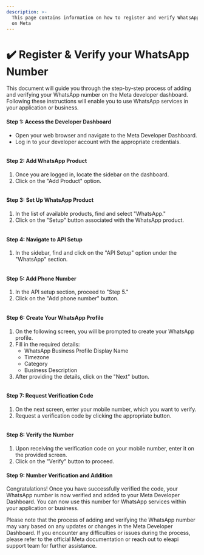 ```yaml
---
description: >-
  This page contains information on how to register and verify WhatsApp number
  on Meta
---
```


# ✔️ Register & Verify your WhatsApp Number

This document will guide you through the step-by-step process of adding and verifying your WhatsApp number on the Meta developer dashboard. Following these instructions will enable you to use WhatsApp services in your application or business.

#### **Step 1:** Access the Developer Dashboard

* Open your web browser and navigate to the Meta Developer Dashboard.
* Log in to your developer account with the appropriate credentials.

<figure><img src="../../../../../.gitbook/assets/1 – 10.png" alt=""><figcaption></figcaption></figure>

#### **Step 2:** Add WhatsApp Product

1. Once you are logged in, locate the sidebar on the dashboard.
2. Click on the "Add Product" option.

<figure><img src="../../../../../.gitbook/assets/1 – 11.png" alt=""><figcaption></figcaption></figure>

#### **Step 3:** Set Up WhatsApp Product

1. In the list of available products, find and select "WhatsApp."
2. Click on the "Setup" button associated with the WhatsApp product.

<figure><img src="../../../../../.gitbook/assets/1 – 12.png" alt=""><figcaption></figcaption></figure>

#### **Step 4:** Navigate to API Setup

1. In the sidebar, find and click on the "API Setup" option under the "WhatsApp" section.

<figure><img src="../../../../../.gitbook/assets/1 – 13.png" alt=""><figcaption></figcaption></figure>

#### **Step 5:** Add Phone Number

1. In the API setup section, proceed to "Step 5."
2. Click on the "Add phone number" button.

<figure><img src="../../../../../.gitbook/assets/1 – 14.png" alt=""><figcaption></figcaption></figure>

#### **Step 6:** Create Your WhatsApp Profile

1. On the following screen, you will be prompted to create your WhatsApp profile.
2. Fill in the required details:
   * WhatsApp Business Profile Display Name
   * Timezone
   * Category
   * Business Description
3. After providing the details, click on the "Next" button.

<figure><img src="../../../../../.gitbook/assets/1 – 15.png" alt=""><figcaption></figcaption></figure>

#### **Step 7:** Request Verification Code

1. On the next screen, enter your mobile number, which you want to verify.
2. Request a verification code by clicking the appropriate button.

<figure><img src="../../../../../.gitbook/assets/1 – 16.png" alt=""><figcaption></figcaption></figure>

#### **Step 8:** Verify the Number

1. Upon receiving the verification code on your mobile number, enter it on the provided screen.
2. Click on the "Verify" button to proceed.

#### **Step 9:** Number Verification and Addition

Congratulations! Once you have successfully verified the code, your WhatsApp number is now verified and added to your Meta Developer Dashboard. You can now use this number for WhatsApp services within your application or business.

Please note that the process of adding and verifying the WhatsApp number may vary based on any updates or changes in the Meta Developer Dashboard. If you encounter any difficulties or issues during the process, please refer to the official Meta documentation or reach out to eleapi support team for further assistance.
